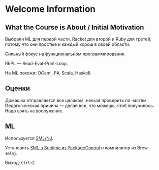 # Welcome Information

## What the Course is About / Initial Motivation
Выбрали ML для первой части, Racket для второй и Ruby для третей, потому что они простые и каждый хорош в своей области.

Сильный фокус на функциональном программировании.

REPL — Read-Eval-Print-Loop.

На ML похожи: OCaml, F#, Scala, Haskell.

## Оценки
Домашка отправляется все целиком, нельзя проверить по частям. Педагогическая причина — делай все, что можешь, чтоб получилось. Надо взять на вооружение.

## ML
Используется [SML/NJ](http://www.smlnj.org).

Установить [SML в Sublime из PackageControl](../readme.md) и компилятор из Brew `smlnj`.

Выход: `Ctrl+Z`.